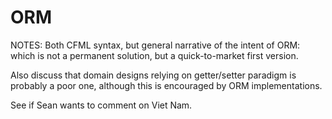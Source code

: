 # ORM #

NOTES:
Both CFML syntax, but general narrative of the intent of ORM: which is not a permanent solution, but a quick-to-market first version.

Also discuss that domain designs relying on getter/setter paradigm is probably a poor one, although this is encouraged by ORM implementations.

See if Sean wants to comment on Viet Nam.